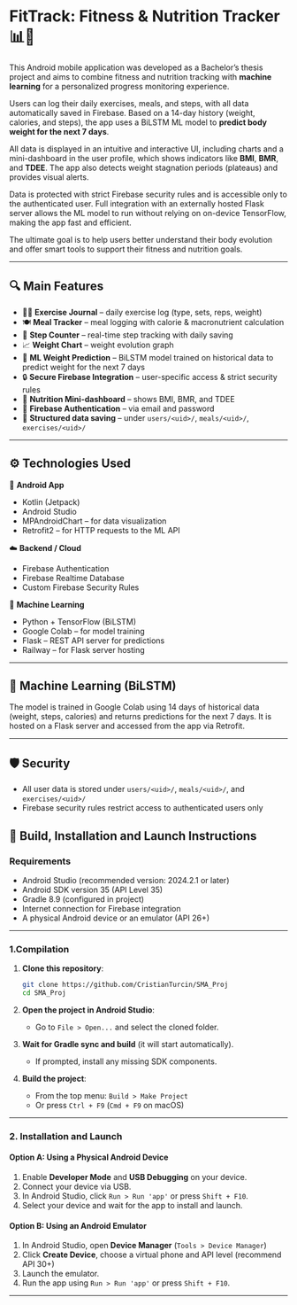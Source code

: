 # FitTrack: Fitness & Nutrition Tracker 📊💪

This Android mobile application was developed as a Bachelor’s thesis project and aims to combine fitness and nutrition tracking with **machine learning** for a personalized progress monitoring experience.

Users can log their daily exercises, meals, and steps, with all data automatically saved in Firebase. Based on a 14-day history (weight, calories, and steps), the app uses a BiLSTM ML model to **predict body weight for the next 7 days**.

All data is displayed in an intuitive and interactive UI, including charts and a mini-dashboard in the user profile, which shows indicators like **BMI**, **BMR**, and **TDEE**. The app also detects weight stagnation periods (plateaus) and provides visual alerts.

Data is protected with strict Firebase security rules and is accessible only to the authenticated user. Full integration with an externally hosted Flask server allows the ML model to run without relying on on-device TensorFlow, making the app fast and efficient.

The ultimate goal is to help users better understand their body evolution and offer smart tools to support their fitness and nutrition goals.

---

## 🔍 Main Features

- 🏋️‍♂️ **Exercise Journal** – daily exercise log (type, sets, reps, weight)
- 🍽️ **Meal Tracker** – meal logging with calorie & macronutrient calculation
- 👣 **Step Counter** – real-time step tracking with daily saving
- 📈 **Weight Chart** – weight evolution graph
- 🤖 **ML Weight Prediction** – BiLSTM model trained on historical data to predict weight for the next 7 days
- 🔒 **Secure Firebase Integration** – user-specific access & strict security rules
- 🧮 **Nutrition Mini-dashboard** – shows BMI, BMR, and TDEE
- 🔐 **Firebase Authentication** – via email and password
- 📁 **Structured data saving** – under `users/<uid>/`, `meals/<uid>/`, `exercises/<uid>/`

---

## ⚙️ Technologies Used

📱 **Android App**
- Kotlin (Jetpack)
- Android Studio
- MPAndroidChart – for data visualization
- Retrofit2 – for HTTP requests to the ML API

☁️ **Backend / Cloud**
- Firebase Authentication
- Firebase Realtime Database
- Custom Firebase Security Rules

🧠 **Machine Learning**
- Python + TensorFlow (BiLSTM)
- Google Colab – for model training
- Flask – REST API server for predictions
- Railway – for Flask server hosting

---

## 🔮 Machine Learning (BiLSTM)

The model is trained in Google Colab using 14 days of historical data (weight, steps, calories) and returns predictions for the next 7 days. It is hosted on a Flask server and accessed from the app via Retrofit.

---

## 🛡️ Security

- All user data is stored under `users/<uid>/`, `meals/<uid>/`, and `exercises/<uid>/`
- Firebase security rules restrict access to authenticated users only


## 📲 Build, Installation and Launch Instructions

### Requirements

- Android Studio (recommended version: 2024.2.1 or later)
- Android SDK version 35 (API Level 35)
- Gradle 8.9 (configured in project)
- Internet connection for Firebase integration
- A physical Android device or an emulator (API 26+)

---

###  1.Compilation

1. **Clone this repository**:
   ```bash
   git clone https://github.com/CristianTurcin/SMA_Proj
   cd SMA_Proj
   ```

2. **Open the project in Android Studio**:
   - Go to `File > Open...` and select the cloned folder.

3. **Wait for Gradle sync and build** (it will start automatically).
   - If prompted, install any missing SDK components.

4. **Build the project**:
   - From the top menu: `Build > Make Project`
   - Or press `Ctrl + F9` (`Cmd + F9` on macOS)

---

### 2. Installation and Launch

#### Option A: Using a Physical Android Device

1. Enable **Developer Mode** and **USB Debugging** on your device.
2. Connect your device via USB.
3. In Android Studio, click `Run > Run 'app'` or press `Shift + F10`.
4. Select your device and wait for the app to install and launch.

#### Option B: Using an Android Emulator

1. In Android Studio, open **Device Manager** (`Tools > Device Manager`)
2. Click **Create Device**, choose a virtual phone and API level (recommend API 30+)
3. Launch the emulator.
4. Run the app using `Run > Run 'app'` or press `Shift + F10`.

---

